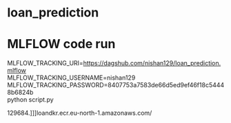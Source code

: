 # loan_prediction

# MLFLOW code run
MLFLOW_TRACKING_URI=https://dagshub.com/nishan129/loan_prediction.mlflow \
MLFLOW_TRACKING_USERNAME=nishan129 \
MLFLOW_TRACKING_PASSWORD=8407753a7583de66d5ed9ef46f18c54448b6824b \
python script.py



129684.]]]loandkr.ecr.eu-north-1.amazonaws.com/